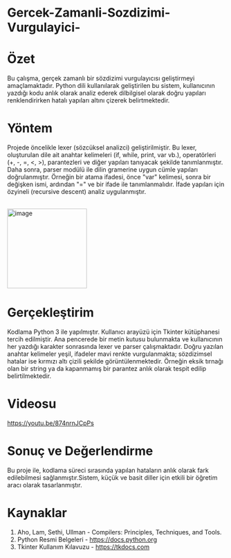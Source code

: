 # Gercek-Zamanli-Sozdizimi-Vurgulayici-
# Özet
Bu çalışma, gerçek zamanlı bir sözdizimi vurgulayıcısı geliştirmeyi amaçlamaktadır. Python dili kullanılarak geliştirilen bu sistem, kullanıcının yazdığı kodu anlık olarak analiz ederek dilbilgisel olarak doğru yapıları renklendirirken hatalı yapıları altını çizerek belirtmektedir. 
# Yöntem
Projede öncelikle lexer (sözcüksel analizci) geliştirilmiştir. Bu lexer, oluşturulan dile ait anahtar kelimeleri (if, while, print, var vb.), operatörleri (+, -, =, <, >), parantezleri ve diğer yapıları tanıyacak şekilde tanımlanmıştır.
Daha sonra, parser modülü ile dilin gramerine uygun cümle yapıları doğrulanmıştır. Örneğin bir atama ifadesi, önce "var" kelimesi, sonra bir değişken ismi, ardından "=" ve bir ifade ile tanımlanmalıdır. İfade yapıları için özyineli (recursive descent) analiz uygulanmıştır.

<br>
<img width="184" alt="image" src="images/Ekran.png" />
<br>

# Gerçekleştirim
Kodlama Python 3 ile yapılmıştır. Kullanıcı arayüzü için Tkinter kütüphanesi tercih edilmiştir. Ana pencerede bir metin kutusu bulunmakta ve kullanıcının her yazdığı karakter sonrasında lexer ve parser çalışmaktadır.
Doğru yazılan anahtar kelimeler yeşil, ifadeler mavi renkte vurgulanmakta; sözdizimsel hatalar ise kırmızı altı çizili şekilde görüntülenmektedir. Örneğin eksik tırnağı olan bir string ya da kapanmamış bir parantez anlık olarak tespit edilip belirtilmektedir.
# Videosu
https://youtu.be/874nrnJCpPs
# Sonuç ve Değerlendirme
Bu proje ile, kodlama süreci sırasında yapılan hataların anlık olarak fark edilebilmesi sağlanmıştır.Sistem, küçük ve basit diller için etkili bir öğretim aracı olarak tasarlanmıştır. 
# Kaynaklar
1.	Aho, Lam, Sethi, Ullman - Compilers: Principles, Techniques, and Tools.
2.	Python Resmi Belgeleri - https://docs.python.org
3.	Tkinter Kullanım Kılavuzu - https://tkdocs.com
